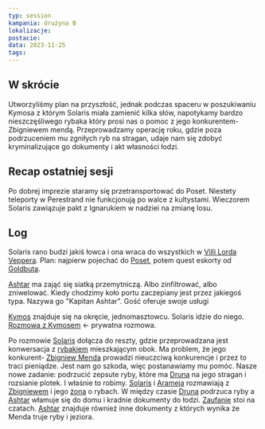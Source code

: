 ```yaml
---
typ: session
kampania: drużyna B
lokalizacje: 
postacie: 
data: 2023-11-25
tags: 
---
```

## W skrócie
Utworzyliśmy plan na przyszłość, jednak podczas spaceru w poszukiwaniu Kymosa z którym Solaris miała zamienić kilka słów, napotykamy bardzo nieszczęśliwego rybaka który prosi nas o pomoc z jego konkurentem- Zbigniewem mendą. Przeprowadzamy operację roku, gdzie poza podrzuceniem mu zgniłych ryb na stragan, udaje nam się zdobyć kryminalizujące go dokumenty i akt własności łodzi. 
## Recap ostatniej sesji
Po dobrej imprezie staramy się przetransportować do Poset. Niestety teleporty w Perestrand nie funkcjonują po walce z kultystami. Wieczorem Solaris zawiązuje pakt z Ignarukiem w nadziei na zmianę losu. 
## Log
Solaris rano budzi jakiś łowca i ona wraca do wszystkich w [Villi Lorda Veppera](../lokacje/Villa%20Lorda%20Veppera.md). Plan: najpierw pojechać do [Poset](../lokacje/Poset.md), potem quest eskorty od [Goldbuta](../NPC/Goldbut.md). 

[Ashtar](../postacie%20graczy/Ashtar.md) ma zająć się siatką przemytniczą. Albo zinfiltrować, albo zniwelować. Kiedy chodzimy koło portu zaczepiany jest przez jakiegoś typa. Nazywa go "Kapitan Ashtar". Gość oferuje swoje usługi

[Kymos](../NPC/Kymos.md) znajduje się na okręcie, jednomasztowcu. Solaris idzie do niego.
[Rozmowa z Kymosem](../SOLARIS/Rozmowa%20z%20Kymosem.md) <- prywatna rozmowa.

Po rozmowie [Solaris](../postacie%20graczy/Solaris.md) dołącza do reszty, gdzie przeprowadzana jest konwersacja z [rybakiem](../NPC/Rybak.md) mieszkającym obok. Ma problem, że jego konkurent- [Zbigniew Menda](../NPC/Zbigniew%20Menda.md) prowadzi nieuczciwą konkurencje i przez to traci pieniądze. Jest nam go szkoda, więc postanawiamy mu pomóc. Nasze nowe zadanie: podrzucić zepsute ryby, które ma [Druna](../postacie%20graczy/Druna.md) na jego stragan i rozsianie plotek. I właśnie to robimy. [Solaris](../postacie%20graczy/Solaris.md) i [Arameja](../postacie%20graczy/Arameja.md) rozmawiają z [Zbigniewem](../NPC/Zbigniew%20Menda.md) i jego [żoną](../NPC/%C5%BBona%20Zbigniewa.md) o rybach. W między czasie [Druna](../postacie%20graczy/Druna.md) podrzuca ryby a [Ashtar](../postacie%20graczy/Ashtar.md) włamuje się do domu i kradnie dokumenty do łodzi. [Zaufanie](../postacie%20graczy/Zaufanie.md) stoi na czatach. [Ashtar](../postacie%20graczy/Ashtar.md) znajduje również inne dokumenty z których wynika że Menda truje ryby i jeziora.
